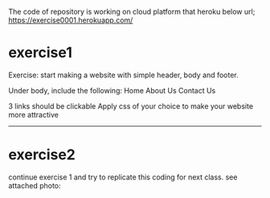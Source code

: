 The code of repository is working on cloud platform that heroku below url;
https://exercise0001.herokuapp.com/

# exercise1
Exercise: start making a website with simple header, body and footer. 

Under body, include the following:
Home
About Us
Contact Us 

3 links should be clickable
Apply css of your choice to make your website more attractive

___

# exercise2
continue exercise 1 and try to replicate this coding for next class. see attached photo:

